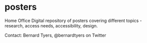 # posters
Home Office Digital repository of posters covering different topics - research, access needs, accessibility, design.



Contact: Bernard Tyers, @bernardtyers on Twitter
